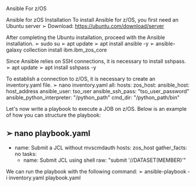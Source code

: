 Ansible For z/OS

Ansible for zOS Installation
To install Ansible for z/OS, you first need an Ubuntu server
 ➢ Download: https://ubuntu.com/download/server

After completing the Ubuntu installation, proceed with the Ansible installation.
 ➢ sudo su
 ➢ apt update
 ➢ apt install ansible -y
 ➢ ansible-galaxy collection install ibm.ibm_zos_core

Since Ansible relies on SSH connections, it is necessary to install sshpass.
 ➢ apt update
 ➢ apt install sshpass -y

To establish a connection to z/OS, it is necessary to create an inventory.yaml file.
➢ nano inventory.yaml
all:
  hosts:
    zos_host:
      ansible_host: host_address
      ansible_user: tso_ıser
      ansible_ssh_pass: "tso_user_password"
      ansible_python_interpreter: "/python_path"
      cmd_dir: "/python_path/bin"
      
Let's now write a playbook to execute a JOB on z/OS. Below is an example of how you can structure 
the playbook:

➢ nano playbook.yaml
---
- name: Submit a JCL without mvscmdauth
  hosts: zos_host
  gather_facts: no
  tasks:
    - name: Submit JCL using shell
      raw: "submit '//DATASET(MEMBER)'"
  
We can run the playbook with the following command:
➢ ansible-playbook -i inventory.yaml playbook.yaml
